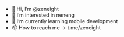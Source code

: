 - 👋 Hi, I’m @zeneight
- 👀 I’m interested in neneng
- 🌱 I’m currently learning mobile development
- 📫 How to reach me -> t.me/zeneight

<!---
zeneight/zeneight is a ✨ special ✨ repository because its `README.md` (this file) appears on your GitHub profile.
You can click the Preview link to take a look at your changes.
--->
